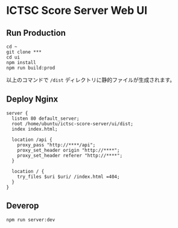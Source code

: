 # ICTSC Score Server Web UI

## Run Production

```
cd ~
git clone ***
cd ui
npm install
npm run build:prod
```

以上のコマンドで `/dist` ディレクトリに静的ファイルが生成されます。

## Deploy Nginx

```
server {
  listen 80 default_server;
  root /home/ubuntu/ictsc-score-server/ui/dist;
  index index.html;

  location /api {
    proxy_pass "http://****/api";
    proxy_set_header origin "http://****";
    proxy_set_header referer "http://****";
  }

  location / {
    try_files $uri $uri/ /index.html =404;
  }
}
```

## Deverop

```
npm run server:dev
```
